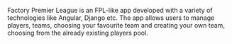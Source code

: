 Factory Premier League is an FPL-like app developed with a variety of technologies like Angular, Django etc. The app allows users to manage players, teams, choosing your favourite team and creating your own team, choosing from the already existing players pool.
